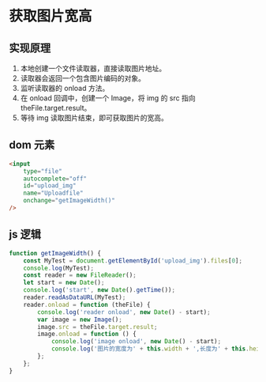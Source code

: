 # 获取图片宽高

## 实现原理

1. 本地创建一个文件读取器，直接读取图片地址。
2. 读取器会返回一个包含图片编码的对象。
3. 监听读取器的 onload 方法。
4. 在 onload 回调中，创建一个 Image，将 img 的 src 指向 theFile.target.result。
5. 等待 img 读取图片结束，即可获取图片的宽高。

## dom 元素

```html
<input
	type="file"
	autocomplete="off"
	id="upload_img"
	name="Uploadfile"
	onchange="getImageWidth()"
/>
```

## js 逻辑

```js
function getImageWidth() {
	const MyTest = document.getElementById('upload_img').files[0];
	console.log(MyTest);
	const reader = new FileReader();
	let start = new Date();
	console.log('start', new Date().getTime());
	reader.readAsDataURL(MyTest);
	reader.onload = function (theFile) {
		console.log('reader onload', new Date() - start);
		var image = new Image();
		image.src = theFile.target.result;
		image.onload = function () {
			console.log('image onload', new Date() - start);
			console.log('图片的宽度为' + this.width + ',长度为' + this.height);
		};
	};
}
```
